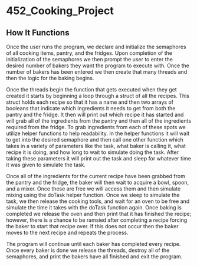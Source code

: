 # 452_Cooking_Project
## How It Functions
Once the user runs the program, we declare and initialize the semaphores of all cooking items, pantry, and the fridges. Upon completion of the initialization of the semaphores we then prompt the user to enter the desired number of bakers they want the program to execute with. Once the number of bakers has been entered we then create that many threads and then the logic for the baking begins.

Once the threads begin the function that gets executed when they get created it starts by beginning a loop through a struct of all the recipes. This struct holds each recipe so that it has a name and then two arrays of booleans that indicate which ingredients it needs to get from both the pantry and the fridge. It then will print out which recipe it has started and will grab all of the ingredients from the pantry and then all of the ingredients required from the fridge. To grab ingredients from each of these spots we utilize helper functions to help readability. In the helper functions it will wait to get into the desired semaphore and then call one other function which takes in a variety of parameters like the task, what baker is calling it, what recipe it is doing, and how long to wait to simulate doing the task. After taking these parameters it will print out the task and sleep for whatever time it was given to simulate the task.

Once all of the ingredients for the current recipe have been grabbed from the pantry and the fridge, the baker will then wait to acquire a bowl, spoon, and a mixer. Once these are free we will access them and then simulate mixing using the doTask helper function. Once we sleep to simulate the task, we then release the cooking tools, and wait for an oven to be free and simulate the time it takes with the doTask function again. Once baking is completed we release the oven and then print that it has finished the recipe; however, there is a chance to be ramsied after completing a recipe forcing the baker to start that recipe over. If this does not occur then the baker moves to the next recipe and repeats the process.

The program will continue until each baker has completed every recipe. Once every baker is done we release the threads, destroy all of the semaphores, and print the bakers have all finished and exit the program.
